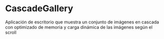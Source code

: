 # CascadeGallery
Aplicación de escritorio que muestra un conjunto de imágenes en cascada con optimizado de memoria y carga dinámica de las imágenes según el scroll
